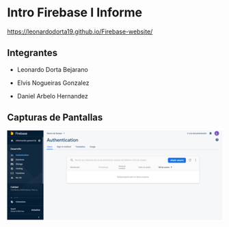 # Intro Firebase I Informe

https://leonardodorta19.github.io/Firebase-website/

## Integrantes

- Leonardo Dorta Bejarano

- Elvis Nogueiras Gonzalez

- Daniel Arbelo Hernandez

## Capturas de Pantallas

![alt text](Screenshots/empty.png)
